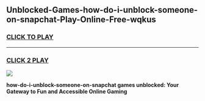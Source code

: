 
## Unblocked-Games-how-do-i-unblock-someone-on-snapchat-Play-Online-Free-wqkus
<h3>
<a href="https://premium76.site?title=how-do-i-unblock-someone-on-snapchat&ref=26A">CLICK TO PLAY</a></h3>
<hr>

<h3>
<a href="https://premium76.site?title=how-do-i-unblock-someone-on-snapchat&ref=26A">CLICK 2 PLAY</a>
  
</h3>

<a href="https://premium76.site?title=how-do-i-unblock-someone-on-snapchat&ref=26A"><img src="https://clearcache.store/games.png"></a>


**how-do-i-unblock-someone-on-snapchat games unblocked: Your Gateway to Fun and Accessible Online Gaming**
